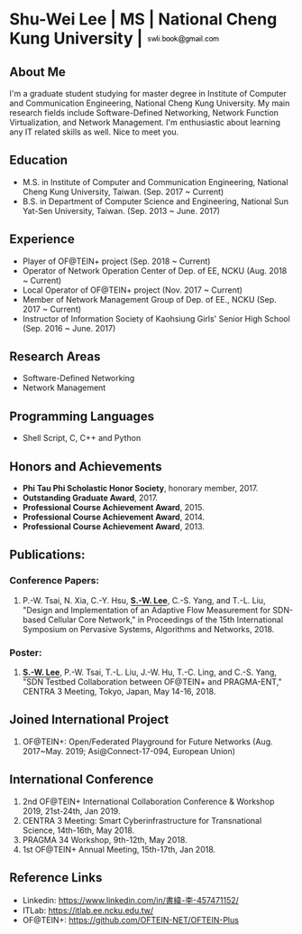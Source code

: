 Shu-Wei Lee | MS | National Cheng Kung University | ![My Email Address](images/mail-swlee.png)   
================

About Me
----------------
I'm a graduate student studying for master degree in Institute of Computer and Communication Engineering, National Cheng Kung University. My main research fields include Software-Defined Networking, Network Function Virtualization, and Network Management. I'm enthusiastic about learning any IT related skills as well. Nice to meet you.


Education
----------------
* M.S. in Institute of Computer and Communication Engineering, National Cheng Kung University, Taiwan. (Sep. 2017 ~ Current)
* B.S. in Department of Computer Science and Engineering, National Sun Yat-Sen University, Taiwan. (Sep. 2013 ~ June. 2017)


Experience
----------------
* Player of OF@TEIN+ project (Sep. 2018 ~ Current)
* Operator of Network Operation Center of Dep. of EE, NCKU (Aug. 2018 ~ Current)
* Local Operator of OF@TEIN+ project (Nov. 2017 ~ Current)
* Member of Network Management Group of Dep. of EE., NCKU (Sep. 2017 ~ Current)
* Instructor of Information Society of Kaohsiung Girls' Senior High School (Sep. 2016 ~ June. 2017)


Research Areas
----------------
* Software-Defined Networking
* Network Management


Programming Languages
----------------
* Shell Script, C, C++ and Python


Honors and Achievements
----------------
* **Phi Tau Phi Scholastic Honor Society**, honorary member, 2017.
* **Outstanding Graduate Award**, 2017.
* **Professional Course Achievement Award**, 2015.
* **Professional Course Achievement Award**, 2014.
* **Professional Course Achievement Award**, 2013.


Publications:
----------------
### Conference Papers:
1. P.-W. Tsai, N. Xia, C.-Y. Hsu, <span style="border-bottom:1px solid black;">**S.-W. Lee**</span>, C.-S. Yang, and T.-L. Liu, "Design and Implementation of an Adaptive Flow Measurement for SDN-based Cellular Core Network," in Proceedings of the 15th International Symposium on Pervasive Systems, Algorithms and Networks, 2018.

### Poster:
1. <span style="border-bottom:1px solid black;">**S.-W. Lee**</span>,  P.-W. Tsai, T.-L. Liu, J.-W. Hu, T.-C. Ling, and C.-S. Yang, "SDN Testbed Collaboration between OF@TEIN+ and PRAGMA-ENT," CENTRA 3 Meeting, Tokyo, Japan, May 14-16, 2018. 


Joined International Project
----------------
1. OF@TEIN+: Open/Federated Playground for Future Networks (Aug. 2017~May. 2019; Asi@Connect-17-094, European Union)


International Conference
----------------
1. 2nd OF@TEIN+ International Collaboration Conference & Workshop 2019, 21st-24th, Jan 2019.
2. CENTRA 3 Meeting: Smart Cyberinfrastructure for Transnational Science, 14th-16th, May 2018.
3. PRAGMA 34 Workshop, 9th-12th, May 2018.
4. 1st OF@TEIN+ Annual Meeting, 15th-17th, Jan 2018.

Reference Links
----------------
* Linkedin: <a href="https://www.linkedin.com/in/%E6%9B%B8%E7%B7%AF-%E6%9D%8E-457471152/" target="_blank">https://www.linkedin.com/in/書緯-李-457471152/</a>
* ITLab: <a href="https://itlab.ee.ncku.edu.tw/" target="_blank">https://itlab.ee.ncku.edu.tw/</a>
* OF@TEIN+: <a href="https://github.com/OFTEIN-NET/OFTEIN-Plus" target="_blank">https://github.com/OFTEIN-NET/OFTEIN-Plus</a>

